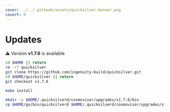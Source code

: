 ```yaml
---
cover: ../../.gitbook/assets/quicksilver-banner.png
coverY: 0
---
```


# Updates

⚠️ Version **v1.7.6** is available

```bash
cd $HOME || return
rm -rf quicksilver
git clone https://github.com/ingenuity-build/quicksilver.git
cd $HOME/quicksilver || return
git checkout v1.7.6

make install

mkdir -p $HOME/.quicksilverd/cosmovisor/upgrades/v1.7.6/bin
cp $HOME/go/bin/quicksilverd $HOME/.quicksilverd/cosmovisor/upgrades/v1.7.6/bin/
```
